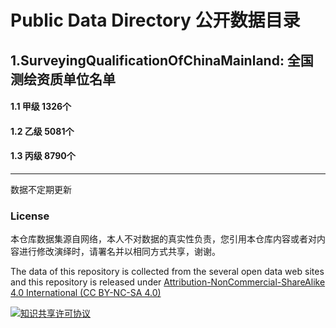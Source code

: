 # Public Data Directory 公开数据目录

## 1.SurveyingQualificationOfChinaMainland: 全国测绘资质单位名单
#### 1.1 甲级 1326个
#### 1.2 乙级 5081个
#### 1.3 丙级 8790个


---
数据不定期更新

### License

本仓库数据集源自网络，本人不对数据的真实性负责，您引用本仓库内容或者对内容进行修改演绎时，请署名并以相同方式共享，谢谢。

The data of this repository is collected from the several open data web sites and this repository is released under [Attribution-NonCommercial-ShareAlike 4.0 International (CC BY-NC-SA 4.0)](https://creativecommons.org/licenses/by-nc-sa/4.0/)

<a rel="license" href="http://creativecommons.org/licenses/by-nc-sa/4.0/"><img alt="知识共享许可协议" style="border-width:0" src="https://i.creativecommons.org/l/by-nc-sa/4.0/88x31.png" /></a>
